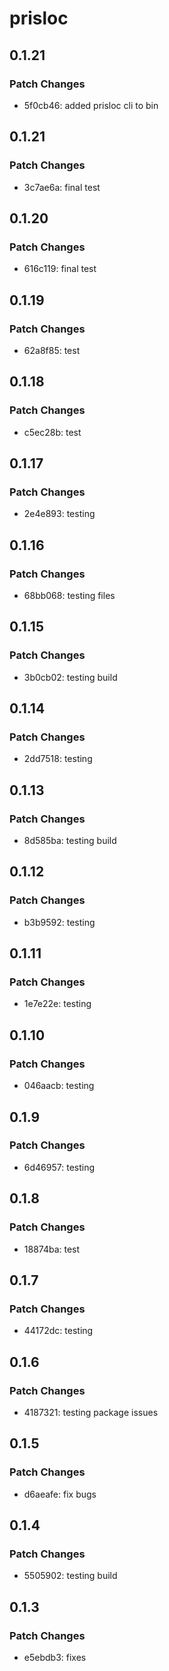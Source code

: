 # prisloc

## 0.1.21

### Patch Changes

- 5f0cb46: added prisloc cli to bin

## 0.1.21

### Patch Changes

- 3c7ae6a: final test

## 0.1.20

### Patch Changes

- 616c119: final test

## 0.1.19

### Patch Changes

- 62a8f85: test

## 0.1.18

### Patch Changes

- c5ec28b: test

## 0.1.17

### Patch Changes

- 2e4e893: testing

## 0.1.16

### Patch Changes

- 68bb068: testing files

## 0.1.15

### Patch Changes

- 3b0cb02: testing build

## 0.1.14

### Patch Changes

- 2dd7518: testing

## 0.1.13

### Patch Changes

- 8d585ba: testing build

## 0.1.12

### Patch Changes

- b3b9592: testing

## 0.1.11

### Patch Changes

- 1e7e22e: testing

## 0.1.10

### Patch Changes

- 046aacb: testing

## 0.1.9

### Patch Changes

- 6d46957: testing

## 0.1.8

### Patch Changes

- 18874ba: test

## 0.1.7

### Patch Changes

- 44172dc: testing

## 0.1.6

### Patch Changes

- 4187321: testing package issues

## 0.1.5

### Patch Changes

- d6aeafe: fix bugs

## 0.1.4

### Patch Changes

- 5505902: testing build

## 0.1.3

### Patch Changes

- e5ebdb3: fixes
